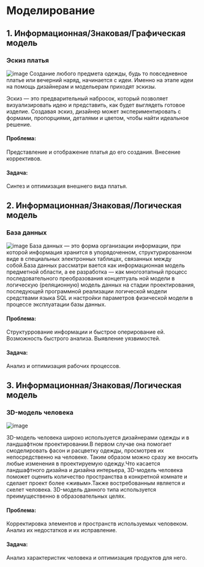 # Моделирование
## 1. Информационная/Знаковая/Графическая модель
### Эскиз платья
![image](https://github.com/user-attachments/assets/099aa2df-93bf-4bc2-9d6e-186a9d511779)
Создание любого предмета одежды, будь то повседневное платье или вечерний наряд, начинается с идеи. Именно на этапе идеи на помощь дизайнерам и модельерам приходят эскизы. 

Эскиз — это предварительный набросок, который позволяет визуализировать идею и представить, как будет выглядеть готовое изделие.
Создавая эскиз, дизайнер может экспериментировать с формами, пропорциями, деталями и цветом, чтобы найти идеальное решение.
#### Проблема:
Представление и отображение платья до его создания. Внесение коррективов.
#### Задача:
Синтез и оптимизация внешнего вида платья.
## 2. Информационная/Знаковая/Логическая модель
### База данных
![image](https://github.com/user-attachments/assets/3cb2c30e-685a-49bd-a4b7-30c061b680d7)
База данных — это форма организации информации, при которой информация хранится в упорядоченном, структурированном виде в специальных электронных таблицах, связанных между собой.База данных рассматри вается как информационная модель предметной области, а ее разработка — как многоэтапный процесс последовательного преобразования концептуаль ной модели в логическую (реляционную) модель данных на стадии проектирования, последующей программной реализации логической модели средствами языка SQL и настройки параметров физической модели в процессе эксплуатации базы данных.
#### Проблема:
Структуррование информации и быстрое оперирование ей. Возможность быстрого анализа. Выявление уязвимостей.
#### Задача:
Анализ и оптимизация рабочих процессов.
## 3. Информационная/Знаковая/Логическая модель
### 3D-модель человека
![image](https://github.com/user-attachments/assets/787bb943-314a-44aa-9811-b274e2897342)

3D-модель человека широко используется дизайнерами одежды и в ландшафтном проектировании.В первом случае она помогает смоделировать фасон и расцветку одежды, просмотрев их непосредственно на человеке. Таким образом можно сразу же вносить любые изменения в проектируемую одежду.Что касается ландшафтного дизайна и дизайна интерьера, 3D-модель человека поможет оценить количество пространства в конкретной комнате и сделает проект более «живым».Также востребованным является и скелет человека. 3D-модель данного типа используется преимущественно в образовательных целях.
#### Проблема:
Корректировка элементов и пространств используемых человеком. Анализ их недостатков и их исправление.
#### Задача:
Анализ характеристик человека и оптимизация продуктов для него.

